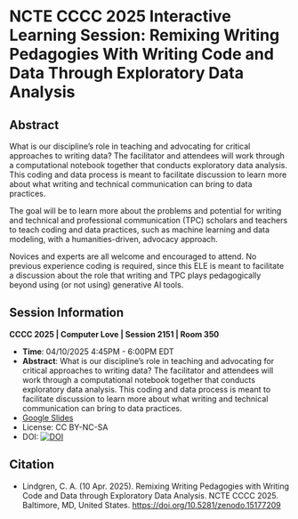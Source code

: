 # NCTE CCCC 2025 Interactive Learning Session: Remixing Writing Pedagogies With Writing Code and Data Through Exploratory Data Analysis

## Abstract

What is our discipline’s role in teaching and advocating for critical approaches to writing data? The facilitator and attendees will work through a computational notebook together that conducts exploratory data analysis. This coding and data process is meant to facilitate discussion to learn more about what writing and technical communication can bring to data practices.

The goal will be to learn more about the problems and potential for writing and technical and professional communication (TPC) scholars and teachers to teach coding and data practices, such as machine learning and data modeling, with a humanities-driven, advocacy approach.

Novices and experts are all welcome and encouraged to attend. No previous experience coding is required, since this ELE is meant to facilitate a discussion about the role that writing and TPC plays pedagogically beyond using (or not using) generative AI tools.

## Session Information

**CCCC 2025 | Computer Love | Session 2151 | Room 350**

- **Time**: 04/10/2025 4:45PM - 6:00PM EDT
- **Abstract**: What is our discipline’s role in teaching and advocating for critical approaches to writing data? The facilitator and attendees will work through a computational notebook together that conducts exploratory data analysis. This coding and data process is meant to facilitate discussion to learn more about what writing and technical communication can bring to data practices.
- [Google Slides](https://docs.google.com/presentation/d/12-__kN5FD6JKRd7bovFplPfexBmnuCj9/edit?usp=sharing&ouid=106375923921921850595&rtpof=true&sd=true)
- License: CC BY-NC-SA
- DOI: [![DOI](https://zenodo.org/badge/962807649.svg)](https://doi.org/10.5281/zenodo.15177209)

## Citation

- Lindgren, C. A. (10 Apr. 2025). Remixing Writing Pedagogies with Writing Code and Data through Exploratory Data Analysis. NCTE CCCC 2025. Baltimore, MD, United States. https://doi.org/10.5281/zenodo.15177209
